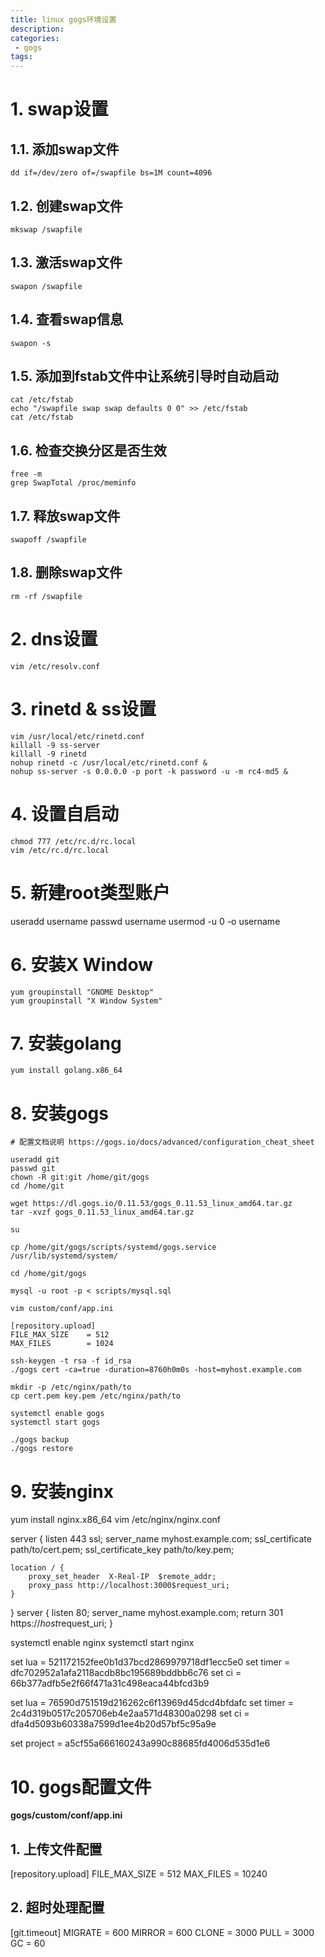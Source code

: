 ```yaml
---
title: linux gogs环境设置
description:
categories:
 - gogs
tags:
---
```


# 1. swap设置

## 1.1. 添加swap文件
```
dd if=/dev/zero of=/swapfile bs=1M count=4096
```

## 1.2. 创建swap文件
```
mkswap /swapfile
```

## 1.3. 激活swap文件
```
swapon /swapfile
```

## 1.4. 查看swap信息
```
swapon -s
```

## 1.5. 添加到fstab文件中让系统引导时自动启动
```
cat /etc/fstab
echo "/swapfile swap swap defaults 0 0" >> /etc/fstab
cat /etc/fstab
```

## 1.6. 检查交换分区是否生效
```
free -m
grep SwapTotal /proc/meminfo
```

## 1.7. 释放swap文件
```
swapoff /swapfile
```

## 1.8. 删除swap文件
```
rm -rf /swapfile
```

# 2. dns设置
```
vim /etc/resolv.conf
```

# 3. rinetd & ss设置
```
vim /usr/local/etc/rinetd.conf
killall -9 ss-server
killall -9 rinetd
nohup rinetd -c /usr/local/etc/rinetd.conf &
nohup ss-server -s 0.0.0.0 -p port -k password -u -m rc4-md5 &
```

# 4. 设置自启动
```
chmod 777 /etc/rc.d/rc.local
vim /etc/rc.d/rc.local
```
# 5. 新建root类型账户
useradd username
passwd  username
usermod -u 0 -o username


# 6. 安装X Window
```
yum groupinstall "GNOME Desktop"
yum groupinstall "X Window System"
```
# 7. 安装golang
```
yum install golang.x86_64
```

# 8. 安装gogs
```
# 配置文档说明 https://gogs.io/docs/advanced/configuration_cheat_sheet

useradd git
passwd git
chown -R git:git /home/git/gogs
cd /home/git

wget https://dl.gogs.io/0.11.53/gogs_0.11.53_linux_amd64.tar.gz
tar -xvzf gogs_0.11.53_linux_amd64.tar.gz

su

cp /home/git/gogs/scripts/systemd/gogs.service /usr/lib/systemd/system/

cd /home/git/gogs

mysql -u root -p < scripts/mysql.sql

vim custom/conf/app.ini

[repository.upload]
FILE_MAX_SIZE    = 512
MAX_FILES        = 1024

ssh-keygen -t rsa -f id_rsa
./gogs cert -ca=true -duration=8760h0m0s -host=myhost.example.com

mkdir -p /etc/nginx/path/to
cp cert.pem key.pem /etc/nginx/path/to

systemctl enable gogs
systemctl start gogs

./gogs backup
./gogs restore
 ```

# 9. 安装nginx

yum install nginx.x86_64
vim /etc/nginx/nginx.conf

server {
    listen 443 ssl;
    server_name myhost.example.com;
    ssl_certificate path/to/cert.pem;
    ssl_certificate_key path/to/key.pem;

    location / {
        proxy_set_header  X-Real-IP  $remote_addr;
        proxy_pass http://localhost:3000$request_uri;
    }
}
server {
    listen 80;
    server_name myhost.example.com;
    return 301 https://$host$request_uri;
}

systemctl enable nginx
systemctl start nginx

set lua = 521172152fee0b1d37bcd2869979718df1ecc5e0
set timer = dfc702952a1afa2118acdb8bc195689bddbb6c76
set ci = 66b377adfb5e2f66f471a31c498eaca44bfcd3b9

set lua = 76590d751519d216262c6f13969d45dcd4bfdafc
set timer = 2c4d319b0517c205706eb4e2aa571d48300a0298 
set ci = dfa4d5093b60338a7599d1ee4b20d57bf5c95a9e 

set project = a5cf55a666160243a990c88685fd4006d535d1e6

# 10. gogs配置文件

**gogs/custom/conf/app.ini**

## 1. 上传文件配置

[repository.upload]
FILE_MAX_SIZE    = 512
MAX_FILES        = 10240


## 2. 超时处理配置

[git.timeout]
MIGRATE = 600
MIRROR  = 600
CLONE   = 3000
PULL    = 3000
GC      = 60
